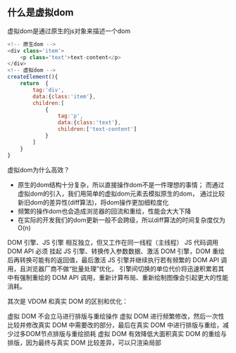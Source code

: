 ## 什么是虚拟dom
虚拟dom是通过原生的js对象来描述一个dom
```js
<!-- 原生dom -->
<div class='item'>
    <p class='text'>text-content</p>
</div>
<!-- 虚拟dom -->
createElement(){
    return  {
        tag:'div',
        data:{class:'item'},
        children:[
            {
                tag:'p',
                data:{class:'text'},
                children:['text-content']
            }
        ]
    }   
}
```
虚拟dom为什么高效？
+ 原生的dom结构十分复杂，所以直接操作dom不是一件理想的事情；
而通过虚拟dom的引入，我们用简单的虚拟dom元素去模拟原生的dom，
通过比较新旧dom的差异性(diff算法)，将dom操作更加细粒度化
+ 频繁的操作dom也会造成浏览器的回流和重绘，性能会大大下降
+ 在实际的开发我们的dom更新一般不会跨级，所以diff算法的时间复杂度仅为O(n)

DOM 引擎、JS 引擎 相互独立，但又工作在同一线程（主线程）
JS 代码调用 DOM API 必须 挂起 JS 引擎、转换传入参数数据、激活 DOM 引擎，DOM 重绘后再转换可能有的返回值，最后激活 JS 引擎并继续执行若有频繁的 DOM API 调用，且浏览器厂商不做“批量处理”优化，
引擎间切换的单位代价将迅速积累若其中有强制重绘的 DOM API 调用，重新计算布局、重新绘制图像会引起更大的性能消耗。

其次是 VDOM 和真实 DOM 的区别和优化：

虚拟 DOM 不会立马进行排版与重绘操作
虚拟 DOM 进行频繁修改，然后一次性比较并修改真实 DOM 中需要改的部分，最后在真实 DOM 中进行排版与重绘，减少过多DOM节点排版与重绘损耗
虚拟 DOM 有效降低大面积真实 DOM 的重绘与排版，因为最终与真实 DOM 比较差异，可以只渲染局部